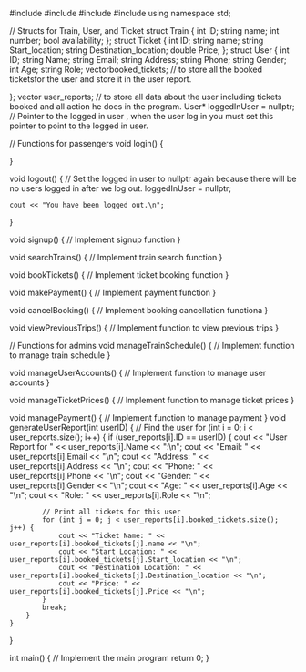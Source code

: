 #include<iostream>
#include<string>
#include<vector>
#include<fstream>
using namespace std;


// Structs for Train, User, and Ticket
struct Train {
    int ID;
    string name;
    int number;
    bool availability;
};
struct Ticket {
    int ID;
    string name;
    string Start_location;
    string Destination_location;
    double Price;
};
struct User {
    int ID;
    string Name;
    string Email;
    string Address;
    string Phone;
    string Gender;
    int Age;
    string Role;
    vector<Ticket>booked_tickets; // to store all the booked ticketsfor the user and store it in the user report.

};
vector<User> user_reports; // to store all data about the user including tickets booked and all action he does in the program.
User* loggedInUser = nullptr; // Pointer to the logged in user , when the user log in you must set this pointer to point to the logged in user. 


// Functions for passengers
void login() {
   
}



void logout() {
    // Set the logged in user to nullptr again because there will be no users logged in after we log out.
    loggedInUser = nullptr;

    cout << "You have been logged out.\n";
}

void signup() {
    // Implement signup function
}

void searchTrains() {
    // Implement train search function
}

void bookTickets() {
    // Implement ticket booking function
}

void makePayment() {
    // Implement payment function
}

void cancelBooking() {
    // Implement booking cancellation functiona
}

void viewPreviousTrips() {
    // Implement function to view previous trips
}

// Functions for admins
void manageTrainSchedule() {
    // Implement function to manage train schedule
}

void manageUserAccounts() {
    // Implement function to manage user accounts
}

void manageTicketPrices() {
    // Implement function to manage ticket prices
}

void managePayment() {
    // Implement function to manage payment
}
void generateUserReport(int userID) {
    // Find the user
    for (int i = 0; i < user_reports.size(); i++) {
        if (user_reports[i].ID == userID) {
            cout << "User Report for " << user_reports[i].Name << ":\n";
            cout << "Email: " << user_reports[i].Email << "\n";
            cout << "Address: " << user_reports[i].Address << "\n";
            cout << "Phone: " << user_reports[i].Phone << "\n";
            cout << "Gender: " << user_reports[i].Gender << "\n";
            cout << "Age: " << user_reports[i].Age << "\n";
            cout << "Role: " << user_reports[i].Role << "\n";

            // Print all tickets for this user
            for (int j = 0; j < user_reports[i].booked_tickets.size(); j++) {
                cout << "Ticket Name: " << user_reports[i].booked_tickets[j].name << "\n";
                cout << "Start Location: " << user_reports[i].booked_tickets[j].Start_location << "\n";
                cout << "Destination Location: " << user_reports[i].booked_tickets[j].Destination_location << "\n";
                cout << "Price: " << user_reports[i].booked_tickets[j].Price << "\n";
            }
            break;
        }
    }
}

int main() {
    // Implement the main program
    return 0;
}
